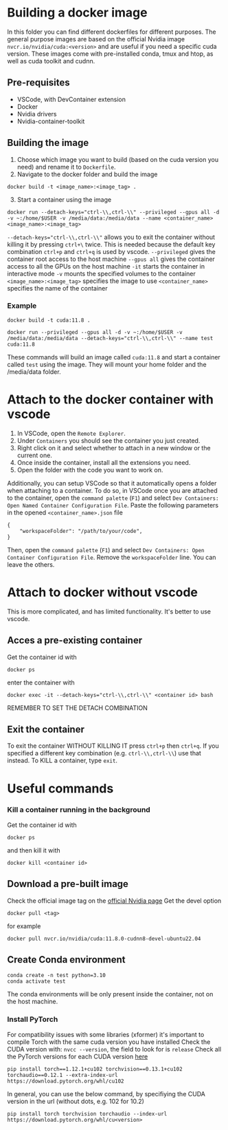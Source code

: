 # Building a docker image
In this folder you can find different dockerfiles for different purposes.
The general purpose images are based on the official Nvidia image `nvcr.io/nvidia/cuda:<version>` and are useful if you need a specific cuda version. These images come with pre-installed conda, tmux and htop, as well as cuda toolkit and cudnn.
## Pre-requisites
- VSCode, with DevContainer extension
- Docker
- Nvidia drivers
- Nvidia-container-toolkit

## Building the image
1. Choose which image you want to build (based on the cuda version you need) and rename it to `Dockerfile`.
1. Navigate to the docker folder and build the image
```
docker build -t <image_name>:<image_tag> .
```
3. Start a container using the image
```
docker run --detach-keys="ctrl-\\,ctrl-\\" --privileged --gpus all -d -v ~:/home/$USER -v /media/data:/media/data --name <container_name> <image_name>:<image_tag>
```
`--detach-keys="ctrl-\\,ctrl-\\"` allows you to exit the container without killing it by pressing `ctrl+\` twice. This is needed because the default key combination `ctrl+p` and `ctrl+q` is used by vscode.
`--privileged` gives the container root access to the host machine
`--gpus all` gives the container access to all the GPUs on the host machine
`-it` starts the container in interactive mode
`-v` mounts the specified volumes to the container
`<image_name>:<image_tag>` specifies the image to use
`<container_name>` specifies the name of the container

### Example
```
docker build -t cuda:11.8 .
```
```
docker run --privileged --gpus all -d -v ~:/home/$USER -v /media/data:/media/data --detach-keys="ctrl-\\,ctrl-\\" --name test cuda:11.8 
```
These commands will build an image called `cuda:11.8` and start a container called `test` using the image. They will mount your home folder and the /media/data folder.

# Attach to the docker container with vscode
1. In VSCode, open the `Remote Explorer`.
1. Under `Containers` you should see the container you just created.
1. Right click on it and select whether to attach in a new window or the current one.
1. Once inside the container, install all the extensions you need.
1. Open the folder with the code you want to work on.

Additionally, you can setup VSCode so that it automatically opens a folder when attaching to a container. To do so, in VSCode once you are attached to the container, open the `command palette` (`F1`) and select `Dev Containers: Open Named Container Configuration File`. Paste the following parameters in the opened `<container_name>.json` file
```
{
    "workspaceFolder": "/path/to/your/code",
}
```
Then, open the `command palette` (`F1`) and select `Dev Containers: Open Container Configuration File`. Remove the `workspaceFolder` line. You can leave the others.

# Attach to docker without vscode
This is more complicated, and has limited functionality. It's better to use vscode.

## Acces a pre-existing container
Get the container id with
```
docker ps
```
enter the container with
```
docker exec -it --detach-keys="ctrl-\\,ctrl-\\" <container id> bash
```
REMEMBER TO SET THE DETACH COMBINATION

## Exit the container
To exit the container WITHOUT KILLING IT press `ctrl+p` then `ctrl+q`. If you specified a different key combination (e.g. `ctrl-\\,ctrl-\\`) use that instead.
To KILL a container, type `exit`.

# Useful commands
### Kill a container running in the background
Get the container id with
```
docker ps
```
and then kill it with
```
docker kill <container id>
```

## Download a pre-built image
Check the official image tag on the [official Nvidia page](https://catalog.ngc.nvidia.com/orgs/nvidia/containers/cuda/tags)
Get the devel option 
```
docker pull <tag>
```
for example
```
docker pull nvcr.io/nvidia/cuda:11.8.0-cudnn8-devel-ubuntu22.04
```

## Create Conda environment
```
conda create -n test python=3.10
conda activate test
```
The conda environments will be only present inside the container, not on the host machine.

### Install PyTorch
For compatibility issues with some libraries (xformer) it's important to compile Torch with the same cuda version you have installed
Check the CUDA version with: `nvcc --version`, the field to look for is ```release```
Check all the PyTorch versions for each CUDA version [here](https://pytorch.org/get-started/previous-versions/)
```
pip install torch==1.12.1+cu102 torchvision==0.13.1+cu102 torchaudio==0.12.1 --extra-index-url https://download.pytorch.org/whl/cu102
```

In general, you can use the below command, by specifiying the CUDA version in the url (without dots, e.g. 102 for 10.2)
```
pip install torch torchvision torchaudio --index-url https://download.pytorch.org/whl/cu<version>
```